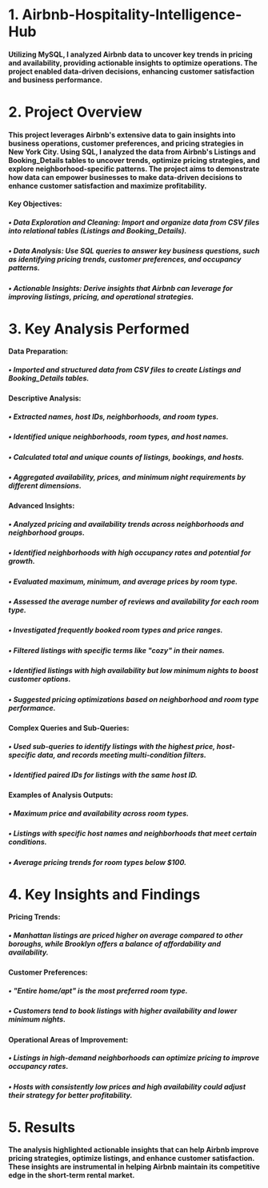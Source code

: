 # 1. Airbnb-Hospitality-Intelligence-Hub
#### Utilizing MySQL, I analyzed Airbnb data to uncover key trends in pricing and availability, providing actionable insights to optimize operations. The project enabled data-driven decisions, enhancing customer satisfaction and business performance.
# 2. Project Overview
#### This project leverages Airbnb's extensive data to gain insights into business operations, customer preferences, and pricing strategies in New York City. Using SQL, I analyzed the data from Airbnb's Listings and Booking_Details tables to uncover trends, optimize pricing strategies, and explore neighborhood-specific patterns. The project aims to demonstrate how data can empower businesses to make data-driven decisions to enhance customer satisfaction and maximize profitability.
#### Key Objectives:
##### • Data Exploration and Cleaning: Import and organize data from CSV files into relational tables (Listings and Booking_Details).
##### • Data Analysis: Use SQL queries to answer key business questions, such as identifying pricing trends, customer preferences, and occupancy patterns.
##### • Actionable Insights: Derive insights that Airbnb can leverage for improving listings, pricing, and operational strategies.
# 3. Key Analysis Performed
#### Data Preparation:
##### • Imported and structured data from CSV files to create Listings and Booking_Details tables.
#### Descriptive Analysis:
##### • Extracted names, host IDs, neighborhoods, and room types.
##### • Identified unique neighborhoods, room types, and host names.
##### • Calculated total and unique counts of listings, bookings, and hosts.
##### • Aggregated availability, prices, and minimum night requirements by different dimensions.
#### Advanced Insights:
##### • Analyzed pricing and availability trends across neighborhoods and neighborhood groups.
##### • Identified neighborhoods with high occupancy rates and potential for growth.
##### • Evaluated maximum, minimum, and average prices by room type.
##### • Assessed the average number of reviews and availability for each room type.
##### • Investigated frequently booked room types and price ranges.
##### • Filtered listings with specific terms like "cozy" in their names.
##### • Identified listings with high availability but low minimum nights to boost customer options.
##### • Suggested pricing optimizations based on neighborhood and room type performance.
#### Complex Queries and Sub-Queries:
##### • Used sub-queries to identify listings with the highest price, host-specific data, and records meeting multi-condition filters.
##### • Identified paired IDs for listings with the same host ID.
#### Examples of Analysis Outputs:
##### • Maximum price and availability across room types.
##### • Listings with specific host names and neighborhoods that meet certain conditions.
##### • Average pricing trends for room types below $100.
# 4. Key Insights and Findings
#### Pricing Trends:
##### • Manhattan listings are priced higher on average compared to other boroughs, while Brooklyn offers a balance of affordability and availability.
#### Customer Preferences:
##### • "Entire home/apt" is the most preferred room type.
##### • Customers tend to book listings with higher availability and lower minimum nights.
#### Operational Areas of Improvement:
##### • Listings in high-demand neighborhoods can optimize pricing to improve occupancy rates.
##### • Hosts with consistently low prices and high availability could adjust their strategy for better profitability.
# 5. Results
#### The analysis highlighted actionable insights that can help Airbnb improve pricing strategies, optimize listings, and enhance customer satisfaction. These insights are instrumental in helping Airbnb maintain its competitive edge in the short-term rental market.
